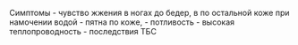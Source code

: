 Симптомы
    - чувство жжения в ногах до бедер, в по остальной коже при намочении водой
    - пятна по коже, 
    - потливость 
    - высокая теплопроводность
    - последствия ТБС
